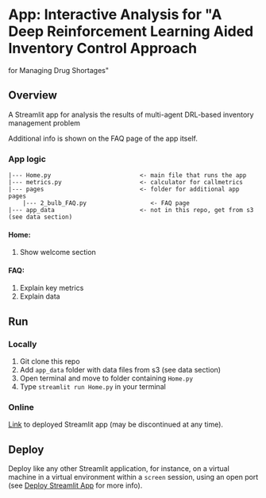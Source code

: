 # App: Interactive Analysis for "A Deep Reinforcement Learning Aided Inventory Control Approach 
for Managing Drug Shortages"

## Overview
A Streamlit app for analysis the results of multi-agent DRL-based inventory management problem

Additional info is shown on the FAQ page of the app itself.

### App logic
```
|--- Home.py                         <- main file that runs the app
|--- metrics.py                      <- calculator for callmetrics
|--- pages                           <- folder for additional app pages
    |--- 2_bulb_FAQ.py                  <- FAQ page
|--- app_data                        <- not in this repo, get from s3 (see data section)

```

#### Home:
1) Show welcome section


#### FAQ:
1) Explain key metrics
2) Explain data



## Run
### Locally
1) Git clone this repo
2) Add `app_data` folder with data files from s3 (see data section)
3) Open terminal and move to folder containing `Home.py`
4) Type `streamlit run Home.py` in your terminal

### Online
[Link](http://10.137.19.113:5001/) to deployed Streamlit app (may be discontinued at any time).

## Deploy
Deploy like any other Streamlit application, for instance, on a virtual machine in a virtual environment within a `screen` session, using an open port (see [Deploy Streamlit App](https://docs.streamlit.io/streamlit-community-cloud/get-started/deploy-an-app) for more info).
